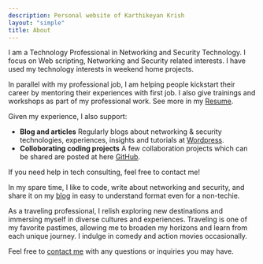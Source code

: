 ```yaml
---
description: Personal website of Karthikeyan Krish
layout: "simple"
title: About
---
```


I am a Technology Professional in Networking and Security Technology. I focus on Web scripting, Networking and Security related interests. I have used my technology interests in weekend home projects.  

In parallel with my professional job, I am helping people kickstart their career by mentoring their experiences with first job. I also give trainings and workshops as part of my professional work. See more in my [Resume](/aboutme/resume/).

Given my experience, I also support:

- **Blog and articles** Regularly blogs about networking & security technologies, experiences, insights and tutorials at [Wordpress](https://whnetwork.wordpress.com/).
- **Colloborating coding projects** A few collaboration projects which can be shared are posted at here [GitHub](https://github.com/indhradhanush/).

If you need help in tech consulting, feel free to contact me!

In my spare time, I like to code, write about networking and security, and share it on my [blog](https://whnetwork.wordpress.com/) in easy to understand format even for a non-techie.

As a traveling professional, I relish exploring new destinations and immersing myself in diverse cultures and experiences. Traveling is one of my favorite pastimes, allowing me to broaden my horizons and learn from each unique journey. I indulge in comedy and action movies occasionally.

Feel free to [contact me](/contact/) with any questions or inquiries you may have.
